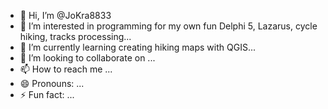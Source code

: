 - 👋 Hi, I’m @JoKra8833
- 👀 I’m interested in programming for my own fun Delphi 5, Lazarus, cycle hiking, tracks processing...
- 🌱 I’m currently learning creating hiking maps with QGIS...
- 💞️ I’m looking to collaborate on ...
- 📫 How to reach me ...
- 😄 Pronouns: ...
- ⚡ Fun fact: ...

<!---
JoKra8833/JoKra8833 is a ✨ special ✨ repository because its `README.md` (this file) appears on your GitHub profile.
You can click the Preview link to take a look at your changes.
--->
